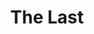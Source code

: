 ---
ep: 159
title: "The Last"
imglink: "https://live.staticflickr.com/65535/50982915166_5d10e4fe5d_o.jpg"
thumbnail: "https://live.staticflickr.com/65535/50982915166_f77cb4e74d_q.jpg"
alt: >
    Peter Lukas's silhouette, obscured by fog. Around this are the faded words: 'I can't begin to describe the feeling that passed through me. I can only say that I told him to go away, and he did.'
name: "Alph"
---